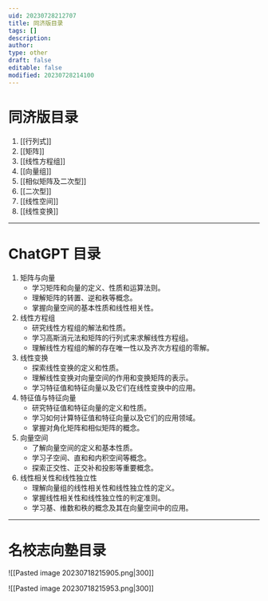 ```yaml
---
uid: 20230728212707
title: 同济版目录
tags: []
description: 
author: 
type: other
draft: false
editable: false
modified: 20230728214100
---
```


# 同济版目录

1. [[行列式]]
2. [[矩阵]]
3. [[线性方程组]]
4. [[向量组]]
5. [[相似矩阵及二次型]]
6. [[二次型]]
7. [[线性空间]]
8. [[线性变换]]






---

# ChatGPT 目录

1. 矩阵与向量
    - 学习矩阵和向量的定义、性质和运算法则。
    - 理解矩阵的转置、逆和秩等概念。
    - 掌握向量空间的基本性质和线性相关性。
2. 线性方程组
    - 研究线性方程组的解法和性质。
    - 学习高斯消元法和矩阵的行列式来求解线性方程组。
    - 理解线性方程组的解的存在唯一性以及齐次方程组的零解。
3. 线性变换
    - 探索线性变换的定义和性质。
    - 理解线性变换对向量空间的作用和变换矩阵的表示。
    - 学习特征值和特征向量以及它们在线性变换中的应用。
4. 特征值与特征向量
    - 研究特征值和特征向量的定义和性质。
    - 学习如何计算特征值和特征向量以及它们的应用领域。
    - 掌握对角化矩阵和相似矩阵的概念。
5. 向量空间
    - 了解向量空间的定义和基本性质。
    - 学习子空间、直和和内积空间等概念。
    - 探索正交性、正交补和投影等重要概念。
6. 线性相关性和线性独立性
    - 理解向量组的线性相关性和线性独立性的定义。
    - 掌握线性相关性和线性独立性的判定准则。
    - 学习基、维数和秩的概念及其在向量空间中的应用。




---

# 名校志向塾目录

![[Pasted image 20230718215905.png|300]]

![[Pasted image 20230718215953.png|300]]